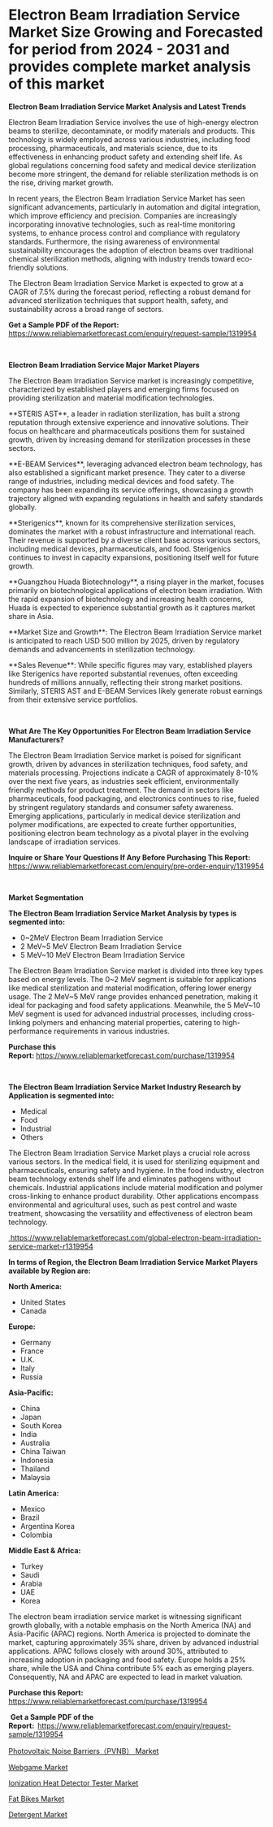 <p><h1>Electron Beam Irradiation Service Market Size Growing and Forecasted for period from 2024 - 2031 and provides complete market analysis of this market</h1></p><p><strong>Electron Beam Irradiation Service Market Analysis and Latest Trends</strong></p>
<p><p>Electron Beam Irradiation Service involves the use of high-energy electron beams to sterilize, decontaminate, or modify materials and products. This technology is widely employed across various industries, including food processing, pharmaceuticals, and materials science, due to its effectiveness in enhancing product safety and extending shelf life. As global regulations concerning food safety and medical device sterilization become more stringent, the demand for reliable sterilization methods is on the rise, driving market growth.</p><p>In recent years, the Electron Beam Irradiation Service Market has seen significant advancements, particularly in automation and digital integration, which improve efficiency and precision. Companies are increasingly incorporating innovative technologies, such as real-time monitoring systems, to enhance process control and compliance with regulatory standards. Furthermore, the rising awareness of environmental sustainability encourages the adoption of electron beams over traditional chemical sterilization methods, aligning with industry trends toward eco-friendly solutions.</p><p>The Electron Beam Irradiation Service Market is expected to grow at a CAGR of 7.5% during the forecast period, reflecting a robust demand for advanced sterilization techniques that support health, safety, and sustainability across a broad range of sectors.</p></p>
<p><strong>Get a Sample PDF of the Report:&nbsp;</strong> <a href="https://www.reliablemarketforecast.com/enquiry/request-sample/1319954">https://www.reliablemarketforecast.com/enquiry/request-sample/1319954</a></p>
<p>&nbsp;</p>
<p><strong>Electron Beam Irradiation Service Major Market Players</strong></p>
<p><p>The Electron Beam Irradiation Service market is increasingly competitive, characterized by established players and emerging firms focused on providing sterilization and material modification technologies. </p><p>**STERIS AST**, a leader in radiation sterilization, has built a strong reputation through extensive experience and innovative solutions. Their focus on healthcare and pharmaceuticals positions them for sustained growth, driven by increasing demand for sterilization processes in these sectors. </p><p>**E-BEAM Services**, leveraging advanced electron beam technology, has also established a significant market presence. They cater to a diverse range of industries, including medical devices and food safety. The company has been expanding its service offerings, showcasing a growth trajectory aligned with expanding regulations in health and safety standards globally.</p><p>**Sterigenics**, known for its comprehensive sterilization services, dominates the market with a robust infrastructure and international reach. Their revenue is supported by a diverse client base across various sectors, including medical devices, pharmaceuticals, and food. Sterigenics continues to invest in capacity expansions, positioning itself well for future growth.</p><p>**Guangzhou Huada Biotechnology**, a rising player in the market, focuses primarily on biotechnological applications of electron beam irradiation. With the rapid expansion of biotechnology and increasing health concerns, Huada is expected to experience substantial growth as it captures market share in Asia.</p><p>**Market Size and Growth**: The Electron Beam Irradiation Service market is anticipated to reach USD 500 million by 2025, driven by regulatory demands and advancements in sterilization technology. </p><p>**Sales Revenue**: While specific figures may vary, established players like Sterigenics have reported substantial revenues, often exceeding hundreds of millions annually, reflecting their strong market positions. Similarly, STERIS AST and E-BEAM Services likely generate robust earnings from their extensive service portfolios.</p></p>
<p>&nbsp;</p>
<p><strong>What Are The Key Opportunities For Electron Beam Irradiation Service Manufacturers?</strong></p>
<p><p>The Electron Beam Irradiation Service market is poised for significant growth, driven by advances in sterilization techniques, food safety, and materials processing. Projections indicate a CAGR of approximately 8-10% over the next five years, as industries seek efficient, environmentally friendly methods for product treatment. The demand in sectors like pharmaceuticals, food packaging, and electronics continues to rise, fueled by stringent regulatory standards and consumer safety awareness. Emerging applications, particularly in medical device sterilization and polymer modifications, are expected to create further opportunities, positioning electron beam technology as a pivotal player in the evolving landscape of irradiation services.</p></p>
<p><strong>Inquire or Share Your Questions If Any Before Purchasing This Report:</strong> <a href="https://www.reliablemarketforecast.com/enquiry/pre-order-enquiry/1319954">https://www.reliablemarketforecast.com/enquiry/pre-order-enquiry/1319954</a></p>
<p>&nbsp;</p>
<p><strong>Market Segmentation</strong></p>
<p><strong>The Electron Beam Irradiation Service Market Analysis by types is segmented into:</strong></p>
<p><ul><li>0~2MeV Electron Beam Irradiation Service</li><li>2 MeV~5 MeV Electron Beam Irradiation Service</li><li>5 MeV~10 MeV Electron Beam Irradiation Service</li></ul></p>
<p><p>The Electron Beam Irradiation Service market is divided into three key types based on energy levels. The 0~2 MeV segment is suitable for applications like medical sterilization and material modification, offering lower energy usage. The 2 MeV~5 MeV range provides enhanced penetration, making it ideal for packaging and food safety applications. Meanwhile, the 5 MeV~10 MeV segment is used for advanced industrial processes, including cross-linking polymers and enhancing material properties, catering to high-performance requirements in various industries.</p></p>
<p><strong>Purchase this Report:&nbsp;</strong><a href="https://www.reliablemarketforecast.com/purchase/1319954">https://www.reliablemarketforecast.com/purchase/1319954</a></p>
<p>&nbsp;</p>
<p><strong>The Electron Beam Irradiation Service Market Industry Research by Application is segmented into:</strong></p>
<p><ul><li>Medical</li><li>Food</li><li>Industrial</li><li>Others</li></ul></p>
<p><p>The Electron Beam Irradiation Service Market plays a crucial role across various sectors. In the medical field, it is used for sterilizing equipment and pharmaceuticals, ensuring safety and hygiene. In the food industry, electron beam technology extends shelf life and eliminates pathogens without chemicals. Industrial applications include material modification and polymer cross-linking to enhance product durability. Other applications encompass environmental and agricultural uses, such as pest control and waste treatment, showcasing the versatility and effectiveness of electron beam technology.</p></p>
<p><a href="https://www.reliablemarketforecast.com/global-electron-beam-irradiation-service-market-r1319954">&nbsp;https://www.reliablemarketforecast.com/global-electron-beam-irradiation-service-market-r1319954</a></p>
<p><strong>In terms of Region, the Electron Beam Irradiation Service Market Players available by Region are:</strong></p>
<p>
    <p> <strong> North America: </strong>
        <ul>
            <li>United States</li>
            <li>Canada</li>
        </ul>
        </p> 
    <p> <strong> Europe: </strong>
        <ul>
            <li>Germany</li>
            <li>France</li>
            <li>U.K.</li>
            <li>Italy</li>
            <li>Russia</li>
        </ul>
        </p> 
    <p> <strong> Asia-Pacific: </strong>
        <ul>
            <li>China</li>
            <li>Japan</li>
            <li>South Korea</li>
            <li>India</li>
            <li>Australia</li>
            <li>China Taiwan</li>
            <li>Indonesia</li>
            <li>Thailand</li>
            <li>Malaysia</li>
        </ul>
        </p> 
    <p> <strong> Latin America: </strong>
        <ul>
            <li>Mexico</li>
            <li>Brazil</li>
            <li>Argentina Korea</li>
            <li>Colombia</li>
        </ul>
        </p> 
    <p> <strong> Middle East & Africa: </strong>
        <ul>
            <li>Turkey</li>
            <li>Saudi</li>
            <li>Arabia</li>
            <li>UAE</li>
            <li>Korea</li>
        </ul>
    </p>
    </p>
<p><p>The electron beam irradiation service market is witnessing significant growth globally, with a notable emphasis on the North America (NA) and Asia-Pacific (APAC) regions. North America is projected to dominate the market, capturing approximately 35% share, driven by advanced industrial applications. APAC follows closely with around 30%, attributed to increasing adoption in packaging and food safety. Europe holds a 25% share, while the USA and China contribute 5% each as emerging players. Consequently, NA and APAC are expected to lead in market valuation.</p></p>
<p><strong>Purchase this Report: </strong><a href="https://www.reliablemarketforecast.com/purchase/1319954">https://www.reliablemarketforecast.com/purchase/1319954</a></p>
<p>&nbsp;<strong>Get a Sample PDF of the Report:&nbsp;&nbsp;</strong><a href="https://www.reliablemarketforecast.com/enquiry/request-sample/1319954">https://www.reliablemarketforecast.com/enquiry/request-sample/1319954</a></p>
<p><strong></strong></p>
<p><p><a href="https://github.com/ChiragRP21/Market-Research-Report-List-6/blob/main/photovoltaic-noise-barrierspvnb-market.md">Photovoltaic Noise Barriers（PVNB） Market</a></p><p><a href="https://www.linkedin.com/pulse/webgame-market-industry-landscape-growth-trajectories-global-z2yre">Webgame Market</a></p><p><a href="https://medium.com/@afsanamia622/global-ionization-heat-detector-tester-market-size-and-market-trends-analysis-by-regional-outlook-56a49a7d4f8a">Ionization Heat Detector Tester Market</a></p><p><a href="https://issuu.com/reportprime-2/docs/fat-bikes-market-size-2030.pptx_75d2ba21cb1a07">Fat Bikes Market</a></p><p><a href="https://issuu.com/reportprime-2/docs/detergent-market-size-2030.pptx_3d03a8037be689">Detergent Market</a></p></p>
